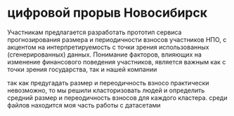 # цифровой прорыв Новосибирск
Участникам предлагается разработать прототип сервиса прогнозирования размера и периодичности взносов участников НПО, с акцентом на интерпретируемость с точки зрения использованных (сгенерированных) данных. Понимание факторов, влияющих на изменение финансового поведения участников, является важным как с точки зрения государства, так и нашей компании


так как предугадать размер и переодичность взносо практически невозможно, то мы решили класторизовать людей и определить средний размер и переодичность взносов для каждого кластера. среди файлов находится моя часть работы с датасетами
